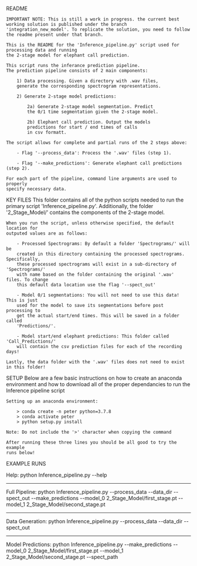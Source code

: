 


README
    
    IMPORTANT NOTE: This is still a work in progress. the current best working solution is published under the branch 'integration_new_model'. To replicate the solution, you need to follow the readme present under that branch.
    
    This is the README for the 'Inference_pipeline.py' script used for processing data and running 
    the 2-stage model for elephant call prediction. 

    This script runs the inferance prediction pipeline.
    The prediction pipeline consists of 2 main components:

        1) Data processing. Given a directory with .wav files,
        generate the corresponding spectrogram representations.

        2) Generate 2-stage model predictions:

            2a) Generate 2-stage model segmentation. Predict 
            the 0/1 time segmentation given the 2-stage model.

            2b) Elephant call prediction. Output the models
            predictions for start / end times of calls 
            in csv formatt.

    The script allows for complete and partial runs of the 2 steps above:

        - Flag '--process_data': Process the '.wav' files (step 1).

        - Flag '--make_predictions': Generate elephant call predictions (step 2). 
    
    For each part of the pipeline, command line arguments are used to properly 
    specify necessary data.

KEY FILES
    This folder contains all of the python scripts needed to run the primary script
    'Inference_pipeline.py'. Additionally, the folder '2_Stage_Model/' contains
    the components of the 2-stage model. 

    When you run the script, unless otherwise specified, the default location for 
    outputed values are as follows:

        - Processed Spectrograms: By default a folder 'Spectrograms/' will be 
        created in this directory containing the processed spectrograms. Specifically,
        these processed spectrograms will exist in a sub-directory of 'Spectrograms/'
        with name based on the folder containing the original '.wav' files. To change
        this default data location use the flag '--spect_out'

        - Model 0/1 segmentations: You will not need to use this data! This is just
        used for the model to save its segmentations before post processing to 
        get the actual start/end times. This will be saved in a folder called
        'Predictions/'.

        - Model start/end elephant predictions: This folder called 'Call_Predictions/'
        will contain the csv prediction files for each of the recording days!

    Lastly, the data folder with the '.wav' files does not need to exist in this folder!

SETUP
    Below are a few basic instructions on how to create an anaconda environment and how 
    to download all of the proper dependancies to run the Inference pipeline script

    Setting up an anaconda environment:

        > conda create -n peter python=3.7.8
        > conda activate peter
        > python setup.py install

    Note: Do not include the '>' character when copying the command

    After running these three lines you should be all good to try the example
    runs below!


EXAMPLE RUNS

Help:
python Inference_pipeline.py --help

------------------------------------

Full Pipeline:
python Inference_pipeline.py --process_data --data_dir <data directory> --spect_out <output directory> --make_predictions --model_0 2_Stage_Model/first_stage.pt --model_1 2_Stage_Model/second_stage.pt

------------------------------------

Data Generation:
python Inference_pipeline.py --process_data --data_dir <data directory> --spect_out <output directory> 

------------------------------------

Model Predictions:
python Inference_pipeline.py --make_predictions --model_0 2_Stage_Model/first_stage.pt --model_1 2_Stage_Model/second_stage.pt --spect_path <directory with processed spectrograms>

